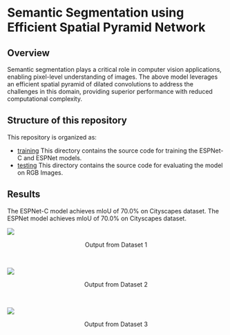 # Semantic Segmentation using Efficient Spatial Pyramid Network

## Overview
Semantic segmentation plays a critical role in computer vision applications, enabling pixel-level understanding of images. The above model leverages an efficient spatial pyramid of dilated convolutions to address the challenges in this domain, providing superior performance with reduced computational complexity.


## Structure of this repository

This repository is organized as:

- [training](/src/training/) This directory contains the source code for training the ESPNet-C and ESPNet models.
- [testing](/src/testing/) This directory contains the source code for evaluating the model on RGB Images.

## Results

The ESPNet-C model achieves mIoU of 70.0% on Cityscapes dataset.
The ESPNet model achieves mIoU of 70.0% on Cityscapes dataset.

<p float="left">
    <img src="./static/output/dataset_1.gif">
    <p align="center">Output from Dataset 1</p>
</p>
<br/>
<p float="left">
    <img src="./static/output/dataset_2.gif">
    <p align="center">Output from Dataset 2</p>
</p>
<br/>
<p float="left">
    <img src="./static/output/dataset_3.gif">
    <p align="center">Output from Dataset 3</p>
</p>